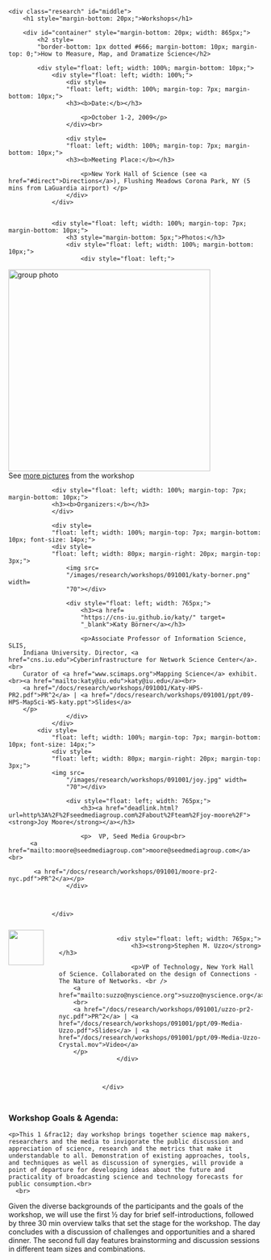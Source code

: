 	<div class="research" id="middle">
		<h1 style="margin-bottom: 20px;">Workshops</h1>

		<div id="container" style="margin-bottom: 20px; width: 865px;">
			<h2 style=
			"border-bottom: 1px dotted #666; margin-bottom: 10px; margin-top: 0;">How to Measure, Map, and Dramatize Science</h2>

			<div style="float: left; width: 100%; margin-bottom: 10px;">
				<div style="float: left; width: 100%;">
					<div style=
					"float: left; width: 100%; margin-top: 7px; margin-bottom: 10px;">
					<h3><b>Date:</b></h3>

						<p>October 1-2, 2009</p>
					</div><br>

					<div style=
					"float: left; width: 100%; margin-top: 7px; margin-bottom: 10px;">
					<h3><b>Meeting Place:</b></h3>

						<p>New York Hall of Science (see <a href="#direct">Directions</a>), Flushing Meadows Corona Park, NY (5 mins from LaGuardia airport) </p>
					</div>
				</div>


				<div style="float: left; width: 100%; margin-top: 7px; margin-bottom: 10px;">
					<h3 style="margin-bottom: 5px;">Photos:</h3>
					<div style="float: left; width: 100%; margin-bottom: 10px;">
						<div style="float: left;">
<a href="/images/research/workshops/091001/meeting091001.jpg" target="_blank"><img src="/images/research/workshops/091001/meeting091001.jpg" width="400" alt="group photo" /></a>  <br> See <a href="/images/research/workshops/091001/pics/">more pictures</a> from the workshop

</div>
					</div>
                                   </div>

				<div style="float: left; width: 100%; margin-top: 7px; margin-bottom: 10px;">
				<h3><b>Organizers:</b></h3>
				</div>

				<div style=
				"float: left; width: 100%; margin-top: 7px; margin-bottom: 10px; font-size: 14px;">
				<div style=
				"float: left; width: 80px; margin-right: 20px; margin-top: 3px;">
					<img src=
					"/images/research/workshops/091001/katy-borner.png" width=
					"70"></div>

					<div style="float: left; width: 765px;">
						<h3><a href=
						"https://cns-iu.github.io/katy/" target=
						"_blank">Katy Börner</a></h3>

						<p>Associate Professor of Information Science, SLIS,
        Indiana University. Director, <a href="cns.iu.edu">Cyberinfrastructure for Network Science Center</a>.<br>
        Curator of <a href="www.scimaps.org">Mapping Science</a> exhibit. <br><a href="mailto:katy@iu.edu">katy@iu.edu</a><br>
        <a href="/docs/research/workshops/091001/Katy-HPS-PR2.pdf">PR^2</a> | <a href="/docs/research/workshops/091001/ppt/09-HPS-MapSci-WS-katy.ppt">Slides</a>
        </p>
					</div>
				</div>
			<div style=
				"float: left; width: 100%; margin-top: 7px; margin-bottom: 10px; font-size: 14px;">
				<div style=
				"float: left; width: 80px; margin-right: 20px; margin-top: 3px;">
				<img src=
					"/images/research/workshops/091001/joy.jpg" width=
					"70"></div>

					<div style="float: left; width: 765px;">
						<h3><a href="deadlink.html?url=http%3A%2F%2Fseedmediagroup.com%2Fabout%2Fteam%2Fjoy-moore%2F"><strong>Joy Moore</strong></a></h3>

						<p>  VP, Seed Media Group<br>
          <a href="mailto:moore@seedmediagroup.com">moore@seedmediagroup.com</a> <br>
          
           <a href="/docs/research/workshops/091001/moore-pr2-nyc.pdf">PR^2</a></p>
					</div>
                    
                    
                    
				</div>
<div style=
				"float: left; width: 100%; margin-top: 7px; margin-bottom: 10px; font-size: 14px;">
				<div style=
				"float: left; width: 80px; margin-right: 20px; margin-top: 3px;">
				<img src=
					"/images/research/workshops/091001/uzzo.jpg" width=
					"70"></div>

					<div style="float: left; width: 765px;">
						<h3><strong>Stephen M. Uzzo</strong></h3>

						<p>VP of Technology, New York Hall of Science. Collaborated on the design of Connections - The Nature of Networks. <br />
        <a href="mailto:suzzo@nyscience.org">suzzo@nyscience.org</a>
        <br>
        <a href="/docs/research/workshops/091001/uzzo-pr2-nyc.pdf">PR^2</a> | <a href="/docs/research/workshops/091001/ppt/09-Media-Uzzo.pdf">Slides</a> | <a href="/docs/research/workshops/091001/ppt/09-Media-Uzzo-Crystal.mov">Video</a>
        </p>
					</div>
                    
                    
                    
				</div>


<div style=
			"float: left; width: 100%; margin-top: 7px; margin-bottom: 10px; font-size: 14px;">
  <h3><b>Workshop Goals &amp; Agenda:</b></h3>

	<p>This 1 &frac12; day workshop brings together science map makers, researchers and the media to invigorate the public discussion and appreciation of science, research and the metrics that make it understandable to all. Demonstration of existing approaches, tools, and techniques as well as discussion of synergies, will provide a point of departure for developing ideas about the future and practicality of broadcasting science and technology forecasts for public consumption.<br>
      <br>
Given the diverse backgrounds of the participants and the goals of the workshop, we will use the first &frac12; day for brief self-introductions, followed by three 30 min overview talks that set the stage for the workshop. The day concludes with a discussion of challenges and opportunities and a shared dinner. The second full day features brainstorming and discussion sessions in different team sizes and combinations. </p>
    </div>

			<div style=
			"float: left; width: 100%; margin-top: 7px; margin-bottom: 10px;">
				<h3 style="margin-bottom: 5px;"><b>Schedule:</b></h3>
                
                <p><strong>Thursday, October 1, 2009</strong></p>

				<table class="workshop">

					<tr>
						<td class="L">12:00pm</td>

					  <td class="R">Welcome by Margaret Honey</td>
					</tr>
                    <tr>
						<td class="L">12:05pm</td>

					  <td class="R">Welcome by Organizers (Katy B&ouml;rner, Stephen M. Uzzo, Joy Moore)<a href="/docs/research/workshops/091001/ppt/09-Media-Intro.pdf">Slides</a></td>
					</tr>
                    <tr>
						<td class="L">12:15pm</td>

					  <td class="R">Introduction by Participants (7 min per person/organization)</td>
					</tr>
                    <tr>
						<td class="L">3:30pm</td>

					  <td class="R">Overview Talks
            <ul>
              <li>Modeling Science &ndash; Theory and Practice (Katy B&ouml;rner)</li>
                <li>Visual Vocabularies Mapping Cognitive Distinctions: Using Rich Perceptual Representation to Ease Cognitive Categorization (W. Bradford Paley)</li>
                <li>News Acquisition, Compilation, and Broadcasting &ndash; How News is Made Today (Karen Jaffe)</li>
          </ul></td>
					</tr>
                    <tr>
						<td class="L">5:00pm</td>

					  <td class="R"><em>Break</em></td>
					</tr>
                    <tr>
						<td class="L">5:30pm</td>

					  <td class="R">Discussion of Opportunities and Challenges</td>
					</tr>
                    <tr>
						<td class="L">6:30pm</td>

					  <td class="R">Adjourn</td>
					</tr>
                    <tr>
						<td class="L">7:00pm</td>

					  <td class="R">Joint dinner at <a href="http://www.starwoodhotels.com/sheraton/property/dining/index.html?propertyID=994">Deluge</a>, <a href="http://www.starwoodhotels.com/sheraton/property/overview/index.html?propertyID=994">Sheraton LaGuardia East Hotel</a></td>
					</tr>
                    
                    
                    </table>

				<p><strong>Friday, October 2, 2009</strong></p>

				<table class="workshop">

					<tr>
						<td class="L">9:00am</td>

						<td class="R">Light Breakfast</td>
					</tr>

					<tr>
						<td class="L">9:30am</td>

						<td class="R">Breakout Session on &quot;National Science Forecasts&mdash;Markets, Utility and Formats&quot;</td>
					</tr>

					<tr>
						<td class="L">11:00am</td>

						<td class="R">Breakout Session Reports  <a href="/docs/research/workshops/091001/ppt/09-Media-Breakout-Report1.pdf">Slides</a> </td>
					</tr>

					<tr>
						<td class="L">11:30am</td>

						<td class="R">Identifying Best Ideas </td>
					</tr>

					<tr>
						<td class="L">12:30pm</td>

						<td class="R"><em>Joint Lunch</em></td>
					</tr>

					<tr>
						<td class="L">1:30pm </td>

						<td class="R"><p>Open Laptops</p></td>
					</tr>

					<tr>
						<td class="L">2:00pm</td>

						<td class="R">
							<p> Interactive Timeline Assembly</p></td>
					</tr>
                   
					</tr>
                    
                    <tr>
						<td class="L">3:00pm</td>

						<td class="R">
							<p>Breakout Session Reports  <a href="/docs/research/workshops/091001/ppt/09-Media-Breakout-Report2.pdf">Slides</a> </p></td>
					</tr>
                    <tr>
						<td class="L">3:30pm</td>

						<td class="R">
							<p><em> Break </em></p></td>
					</tr>
                    <tr>
						<td class="L">4:00pm</td>

						<td class="R">
							<p>Collaboration and Funding Opportunities &amp; Next Steps</p></td>
					</tr>
                    <tr>
						<td class="L">5:00pm</td>

						<td class="R">
							<p> <em>Adjourn</em></p></td>
					</tr>
                    
                    
				</table>

				
                				<div style="float: left; width: 100%; margin-top: 7px; margin-bottom: 10px;">
					<h3><b>Participants Attending:</b></h3>



	<div style="float: left; width: 100%; margin-top: 7px; margin-bottom: 20px;">
						<div style="float: left; width: 80px; margin-right: 20px; margin-top: 3px;">
							<img alt="Aaron Koblin" src="/images/research/workshops/091001/koblin.jpg" width="80" />
                          
					  </div>
						<div style="float: left; width: 765px;">
							<h3><a href="http://www.aaronkoblin.com/info.html"><strong>Aaron Koblin</strong></a></h3>
                            <p>Technology Lead, Google Creative lab<br>
                            <a href="/docs/research/workshops/091001/koblin-pr2-nyc.pdf">PR^2</a>
                            </p>
					  </div>
					</div>
	<div style="float: left; width: 100%; margin-top: 7px; margin-bottom: 20px;">
						<div style="float: left; width: 80px; margin-right: 20px; margin-top: 3px;">
							<img alt="Johan Bollen" src="/images/research/workshops/091001/johan.jpg" width="80" />
                          
					  </div>
						<div style="float: left; width: 765px;">
							<h3><a href="deadlink.html?url=http%3A%2F%2Finformatics.indiana.edu%2Fjbollen%2FHome.html"><strong>Johan Bollen</strong></a></h3>
                            <p>Associate Professor, School of Informatics and Computing, Indiana University, Bloomington<br>
        <a href="http://www.mesur.org/MESUR.html">Mesur.org</a><br>
                            <a href="/docs/research/workshops/091001/bollen-pr2-nyc.pdf">PR^2</a> | <a href="/docs/research/workshops/091001/ppt/09-Media-Bollen.pdf">Slides</a> </p>
					  </div>
					</div>

                                        <div style="float: left; width: 100%; margin-top: 7px; margin-bottom: 20px;">
						<div style="float: left; width: 80px; margin-right: 20px; margin-top: 3px;">
							<img src="/images/research/workshops/091001/brown.jpg" alt="Kyle Brown" width="80" />
						</div>
						<div style="float: left; width: 765px;">
							<h3><a href="deadlink.html?url=http%3A%2F%2Fwww.researchcrossroads.org%2Findex.php?option=com_content&view=article&id=49&Itemid=55&user_id=63"><strong>Kyle Brown</strong></a></h3>
                            <p>CEO, Innolyst, Inc. <br>
        <a href="deadlink.html?url=http%3A%2F%2Fwww.researchcrossroads.org%2F">ResearchCrossroads.org</a> <br>
                            <a href="/docs/research/workshops/091001/brown-pr2-nyc.pdf">PR^2</a> 
                            </p>
						</div>
					</div>
	<div style="float: left; width: 100%; margin-top: 7px; margin-bottom: 20px;">
						<div style="float: left; width: 80px; margin-right: 20px; margin-top: 3px;">
							<img alt="Kate Tobin" src="/images/research/workshops/091001/tobin.jpg" width="80" />
                          
					  </div>
						<div style="float: left; width: 765px;">
							<h3><a href="deadlink.html?url=http%3A%2F%2Fwww.katetobin.com%2FSite%2FWelcome.html"><strong>Kate Tobin</strong></a></h3>
                            <p>Writer/Producer/Creative Thinker, Sr. Producer, CNN Science and Technology Unit <br>   <a href="/docs/research/workshops/091001/brown-pr2-nyc.pdf">PR^2</a>  </p>
					  </div>
					</div>
                                                 <div style="float: left; width: 100%; margin-top: 7px; margin-bottom: 20px;">
						<div style="float: left; width: 80px; margin-right: 20px; margin-top: 3px;">
							<img src="/images/research/workshops/091001/eric_siegel_sq.jpg" alt="Eric Siegel" width="80" />
						</div>
						<div style="float: left; width: 765px;">
							<h3><a href="deadlink.html?url=http%3A%2F%2Fwww.nyscience.org%2Fpressroom%2Fexecutive_profiles%2F32667"><strong>Eric Siegel</strong></a></h3>
                            <p>Director &amp; Chief Content Officer, <a href="http://www.nyscience.org/index.php">New York Hall of Science</p>
						</div>

					</div>
                    <div style="float: left; width: 100%; margin-top: 7px; margin-bottom: 20px;">
						<div style="float: left; width: 80px; margin-right: 20px; margin-top: 3px;">
							<img alt="Margaret Honey" src="/images/research/workshops/091001/MHoneysquare.jpg" width="80" />
                          
					  </div>
					  <div style="float: left; width: 765px;">
						<h3><a href="deadlink.html?url=http%3A%2F%2Fwww.nyscience.org%2Fpressroom%2Fexecutive_profiles%2Fhoney"><strong>Margaret Honey</strong></a></h3>
                          <p>CEO, <a href="http://www.nyscience.org/index.php">New York Hall of Science</p>
					  </div>
					</div>
                    					<div style="float: left; width: 100%; margin-top: 7px; margin-bottom: 20px;">
                                                            <div style="float: left; width: 100%; margin-top: 7px; margin-bottom: 20px;">
						<div style="float: left; width: 80px; margin-right: 20px; margin-top: 3px;">
							<img alt="Karen Jaffe" src="/images/research/workshops/091001/karenjaffe.jpg" width="80" />
                          
					  </div>
					  <div style="float: left; width: 765px;">
						<h3><a href="www.pbs.org/newshour/thenews"><strong>Karen Jaffe</strong></a></h3>
                        <p>Manager, Education Projects, The Newshour, MacNeil/Lehrer Productions <br> <a href="/docs/research/workshops/091001/jaffe-pr2-new-york.pdf">PR^2</a></p>
					  </div>
					</div>
                    					<div style="float: left; width: 100%; margin-top: 7px; margin-bottom: 20px;">
                    <div style="float: left; width: 100%; margin-top: 7px; margin-bottom: 20px;">
						<div style="float: left; width: 80px; margin-right: 20px; margin-top: 3px;">
							<img alt="Barbara Lovitts" src="/images/research/workshops/091001/lovitts.jpg" width="80" />
                          
					  </div>
					  <div style="float: left; width: 765px;">
						<h3>Barbara Lovitts</h3>
                          <p>Director of Research and Evaluation at <a href="http://www.linkedin.com/companies/corporation-for-public-broadcasting">Corporation for Public Broadcasting</a> <br>
                           <a href="/docs/research/workshops/091001/lovitts-pr2-nyc.pdf">PR^2</a>
                          </p>
					  </div>
					</div>

                                        					<div style="float: left; width: 100%; margin-top: 7px; margin-bottom: 20px;">
						<div style="float: left; width: 80px; margin-right: 20px; margin-top: 3px;">
							<img alt="Kei Koizumi" src="/images/research/workshops/091001/koizumi-highrez.jpg" width="80" />
                          
					  </div>
						<div style="float: left; width: 765px;">
						  <h3><a href="http://www.linkedin.com/pub/kei-koizumi/b/b93/17">Kei Koizumi</a></h3>
                            <p>OSTP <br> <a href="/docs/research/workshops/091001/koizumi-pr2-nyc.pdf">PR^2</a></p>
					  </div>
					</div>
                                                                     <div style="float: left; width: 100%; margin-top: 7px; margin-bottom: 20px;">
						<div style="float: left; width: 80px; margin-right: 20px; margin-top: 3px;">
							<img src="/images/research/workshops/091001/evan.jpg" alt="Evan Lerner" width="80" />
						</div>
						<div style="float: left; width: 765px;">
							<h3>Evan Lerner</h3>
                            <p>Senior Associate Editor, SEED <br> <a href="/docs/research/workshops/091001/lerner-pr2-nyc.pdf">PR^2</a></p>
						</div>
					</div>
	<div style="float: left; width: 100%; margin-top: 7px; margin-bottom: 20px;">
						<div style="float: left; width: 80px; margin-right: 20px; margin-top: 3px;">
							<img alt="Joe Witte" src="/images/research/workshops/091001/jwitte.jpg" width="80" />
                          
					  </div>
						<div style="float: left; width: 765px;">
							<h3><a href="deadlink.html?url=http%3A%2F%2Fwww.clu-in.org%2Fconf%2Ftio%2Fbios%2Fjwitte.htm"><strong>Joe Witte</strong></a></h3>
                            <p>Meteorologist, ABC <br>
                            <a href="/docs/research/workshops/091001/witte-pr2-nyc.pdf">PR^2</a> 
                            </p>
					  </div>
					</div>
	<div style="float: left; width: 100%; margin-top: 7px; margin-bottom: 20px;">
						<div style="float: left; width: 80px; margin-right: 20px; margin-top: 3px;">
							<img alt="Dave Brody" src="/images/research/workshops/091001/DaveBrody.jpg" width="80" />
                          
					  </div>
						<div style="float: left; width: 765px;">
							<h3><a href="http://imaginova.com/"><strong>Dave Brody</strong></a></h3>
                            <p>Executive Producer and Director of Media for the IMAGINOVA Corporation <br>
                              <a href="/docs/research/workshops/091001/brody-pr2-nyc.pdf">PR^2</a> | <a href="/docs/research/workshops/091001/ppt/09-Media-Brody.pdf">Slides</a>
                            </p>
					  </div>
					</div>
	<div style="float: left; width: 100%; margin-top: 7px; margin-bottom: 20px;">
						<div style="float: left; width: 80px; margin-right: 20px; margin-top: 3px;">
							<img alt="Brad Paley" src="/images/research/workshops/091001/paley.jpg" width="80" />
                          
					  </div>
						<div style="float: left; width: 765px;">
							<h3><a href="deadlink.html?url=http%3A%2F%2Finformationesthetics.org%2F"><strong>Brad Paley</strong></a></h3>
                            <p>Digital Image Design Incorporated, Director of <a href="deadlink.html?url=http%3A%2F%2Finformationesthetics.org%2F">Information Esthetics</a>, <br />
Designer of <a href="deadlink.html?url=http%3A%2F%2Fartport.whitney.org%2Fcommissions%2Fcodedoc%2Fpaley.shtml">CodeProfiles</a>, <a href="deadlink.html?url=http%3A%2F%2Ftextarc.org%2F">TextArc</a>, and <a href="deadlink.html?url=http%3A%2F%2Ftraceencounters.org%2F">TraceEncounters</a>. <br>
<a href="/docs/research/workshops/091001/paley-pr2-nyc.pdf">PR^2</a>
</p>
					  </div>
					</div>
	<div style="float: left; width: 100%; margin-top: 7px; margin-bottom: 20px;">
						<div style="float: left; width: 80px; margin-right: 20px; margin-top: 3px;">
							<img alt="Adam Bly" src="/images/research/workshops/091001/Bly-Photo.jpg" width="80" />
                          
					  </div>
						<div style="float: left; width: 765px;">
							<h3><a href="http://docs.google.com/gview?a=v&pid=gmail&attid=0.2&thid=12357e6bf12b85e9&mt=application/pdf"><strong>Adam Bly</strong></a></h3>
                            <p>CEO, Seed <br> <a href="/docs/research/workshops/091001/bly-pr2-nyc.pdf">PR^2</a></p>
					  </div>
					</div>
	<div style="float: left; width: 100%; margin-top: 7px; margin-bottom: 20px;">
						<div style="float: left; width: 80px; margin-right: 20px; margin-top: 3px;">
							<img alt="Sherri Wasserman" src="/images/research/workshops/091001/swasserman.jpg" width="80" />
                          
					  </div>
						<div style="float: left; width: 765px;">
							<h3><a href="http://www.thincdesign.com">Sherri Wasserman</a></h3>
                            <p>Strategist, Thinc Design<br>
        New York City, NY <br>
        <a href="/docs/research/workshops/091001/wasserman-pr2-nyc.pdf">PR^2</a> | <a href="/docs/research/workshops/091001/ppt/09-Media-Wasserman.pdf">Slides</a>
        </p>
					  </div>
					</div>
	<div style="float: left; width: 100%; margin-top: 7px; margin-bottom: 20px;">
						<div style="float: left; width: 80px; margin-right: 20px; margin-top: 3px;">
							<img alt="Sarah Williams" src="/images/research/workshops/091001/swilliams.jpg" width="80" />
                          
					  </div>
						<div style="float: left; width: 765px;">
							<h3><a href="deadlink.html?url=http%3A%2F%2Fwww.spatialinformationdesignlab.org%2Fpeople.php%3Fid%3D18">Sarah Williams</a></h3>
                            <p>Director of Spatial Information Design Lab, Columbia University <br>
                            <a href="/docs/research/workshops/091001/williams-pr2-nyc.pdf">PR^2</a> | <a href="/docs/research/workshops/091001/ppt/09-Media-Williams.pdf">Slides</a>
                            </p>
					  </div>
					</div>




				</div>
                				<div style="float: left; width: 100%; margin-top: 7px; margin-bottom: 10px;">
					<h3><b>Interested But Cannot Attend:</b></h3>
										<p>
                                         <ul>
      <li><a href="deadlink.html?url=http%3A%2F%2Fwww.cdc.gov%2Fncphi%2FLeadership%2Fbio-anderton.html">John Anderton</a>, Associate Director for Communications, Centers for Disease Control and Prevention, Atlanta, GA. </li>
      <li><a href="deadlink.html?url=http%3A%2F%2Fwww.republik.com%2Fbio.html">Ingo G&uuml;nther</a>, Artist, Correspondent, Author <a href="http://www.worldprocessor.com/">WorldProcessor</a></li>
      <li><a href="deadlink.html?url=http%3A%2F%2Fwww.cpb.org%2F">Susan Zelman</a>, Senior VP, Education, Corporation for Public Broadcasting</li>
      <li>John T. Bruer, President, James S. McDonnell Foundation</li>
      <li><a href="http://press.nationalgeographic.com/pressroom/index.jsp?pageID=bios_detail&siteID=1&cid=1215606537835">Daniel C. Edelson</a>, National Geographic Society.<br>
      </li>
    </ul>
                            						</p>
                                                    </div>
					</div>
                    					
                                       
</div>
	<div style="float: left; width: 100%; margin-top: 7px; margin-bottom: 10px;">
					<h3><b>Travel/Housing:</b></h3>
					
<p>Rooms have been reserved at the <a href="http://www.ichotelsgroup.com/h/d/hi/1/en/hotel/nycoa?rpb=hotel&crUrl=/h/d/hi/1/en/mapsearchresults">Holiday Inn LaGuardia,</a> which is in walking distance to the Hall. Please contact Mark Price (<a href="mailto:maaprice@iu.edu">maaprice@iu.edu</a>) to arrange travel.<a name="direct"></a></p>
      
    
				</div>

				<div style="float: left; width: 100%; margin-top: 7px; margin-bottom: 10px;">
					<h3><b>Directions</b></h3>
					
<p> to New York Hall of Science<br>
      <strong>FROM LAGUADIA AIRPORT </strong><br>
    Grand Central Parkway eastbound to Exit 10, bearing right to follow the Midtown Tunnel signage. Right on Corona Avenue. Right on 111th Street. Right at 49th Avenue into the New York Hall of Science entrance drive.</p>
    <p><strong>FROM KENNEDY AIRPORT </strong><br>
    Airport Exit (JFK Expressway to I-678 N/ Van Wyck Expressway. Merge onto Grand Central Parkway West via Exit 10 toward La Guardia Airport/ Triboro Bridge. Exit 10W at I-495/ Long Island Expressway Toward Midtown Tunnel. Stay on Service Road. Turn Right at 108th Street. Right on 52nd Avenue to 111th Street. Left on 111th Street. Right at 49th Avenue into the New York Hall of Science entrance drive.
    <br>
    <img src="/images/research/workshops/091001/Hall-map_directions.gif" width="525" height="420" alt="Hall-map_directions.gif">
    
    </p>
      
    
				</div>


				<div style="float: left; width: 100%; margin-top: 7px; margin-bottom: 10px;">
					<h3><b>Acknowledgments:</b></h3>
					<p>This effort is supported in part by the National Science Foundation under Grant No. IIS-0715303 and the <a href="deadlink.html?url=http%3A%2F%2Fcns.slis.indiana.edu%2F">Cyberinfrastructure for Network Science Center</a> at Indiana University and the <a href="http://www.nyscience.org/">New York Hall of Science</a>. Any opinions, findings, and conclusions or recommendations expressed in this material are those of the author(s) and do not necessarily reflect the views of the National Science Foundation.</p>
    <p><img src="/images/research/workshops/091001/workshop-sponsors.jpg" alt="Workshop Sponsors" width="338" height="50" border="0" /></p>  
				</div>
			</div>
		</div>
	</div>
</div>
</div>
</div>
</div>
</div>
